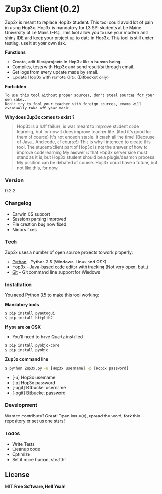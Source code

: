 # Zup3x Client (0.2)

Zup3x is meant to replace Hop3x Student. This tool could avoid lot of pain in using Hop3x.
Hop3x is mandatory for L3 SPI students at Le Maine University of Le Mans (FR.). This tool allow you to
use your modern and shiny IDE and keep your project up to date in Hop3x.
This tool is still under testing, use it at your own risk.

**Functions**
  - Create, edit files/projects in Hop3x like a human being.
  - Compiles, tests with Hop3x and send result(s) through email.
  - Get logs from every update made by email.
  - Update Hop3x with remote Gits. (Bitbucket only)

**Forbidden**

    To use this tool without proper sources, don't steal sources for your own sake..
    Don't try to fool your teacher with foreign sources, exams will eventually take off your mask!

**Why does Zup3x comes to exist ?**

> Hop3x is a half failure, is was meant to improve student
> code learning, but for now it does improve teacher life. (And it's good for them of course)
> It's not enough stable, it crash all the time! (Because of Java.. And code, of course!)
> This is why I intended to create this tool.
> The student/client part of Hop3x is not the answer of how to improve code learning
> My answer is that Hop3x server side must stand as it is, but Hop3x student should be a plugin/deamon process.
> My position can be debated of course.
> Hop3x could have a future, but not like this, for now.

### Version
0.2.2

### Changelog
- Darwin OS support
- Sessions parsing improved
- File creation bug now fixed
- Minors fixes

### Tech

Zup3x uses a number of open source projects to work properly:

* [Python] - Python 3.5 (Windows, Linux and OSX)
* [Hop3x] - Java-based code editor with tracking (Not very open, but..)
* [Git] - Git command line support for Windows

### Installation

You need Python 3.5 to make this tool working:

**Mandatory tools**
```sh
$ pip install pyautogui
$ pip install httplib2
```

**If you are on OSX**
- You'll need to have Quartz installed
```sh
$ pip install pyobjc-core
$ pip install pyobjc
```
**Zup3x command line**
```sh
$ python Zup3x.py -u [Hop3x username] -p [Hop3x password]
```

- [-u] Hop3x username
- [-p] Hop3x password
- [-ugit] Bitbucket username
- [-pgit] Bitbucket password

### Development

Want to contribute? Great!
Open issue(s), spread the word, fork this repository or set us one stars!

### Todos

 - Write Tests
 - Cleanup code
 - Optimize
 - Set it more human, stealth!

License
----

MIT
**Free Software, Hell Yeah!**

[//]: # 


   [Hop3x]: <http://hop3x.univ-lemans.fr/>
   [Python]: <https://www.python.org/>
   [Git]: <https://git-scm.com/download/win>
